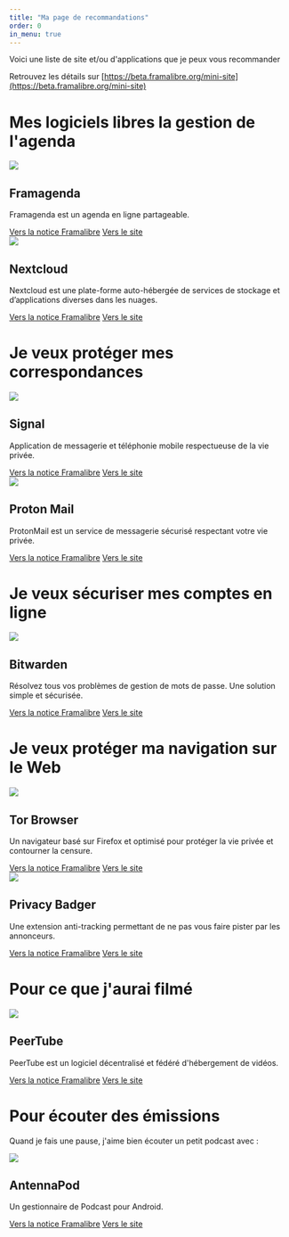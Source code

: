 ```yaml
---
title: "Ma page de recommandations"
order: 0
in_menu: true
---
```

Voici une liste de site et/ou d'applications que je peux vous recommander

Retrouvez les détails sur [https://beta.framalibre.org/mini-site](https://beta.framalibre.org/mini-site)


# Mes logiciels libres la gestion de l'agenda

  <article class="framalibre-notice">
    <div>
      <img src="https://framalibre.org/images/logo/Framagenda.png">
    </div>
    <div>
      <h2>Framagenda</h2>
      <p>Framagenda est un agenda en ligne partageable.</p>
      <div>
        <a href="https://framalibre.org/notices/framagenda.html">Vers la notice Framalibre</a>
        <a href="https://framagenda.org/">Vers le site</a>
      </div>
    </div>
  </article>


  <article class="framalibre-notice">
    <div>
      <img src="https://framalibre.org/images/logo/Nextcloud.png">
    </div>
    <div>
      <h2>Nextcloud</h2>
      <p>Nextcloud est une plate-forme auto-hébergée de services de stockage et d’applications diverses dans les nuages.</p>
      <div>
        <a href="https://framalibre.org/notices/nextcloud.html">Vers la notice Framalibre</a>
        <a href="https://nextcloud.com/">Vers le site</a>
      </div>
    </div>
  </article>

# Je veux protéger mes correspondances

  <article class="framalibre-notice">
    <div>
      <img src="https://framalibre.org/images/logo/Signal.png">
    </div>
    <div>
      <h2>Signal</h2>
      <p>Application de messagerie et téléphonie mobile respectueuse de la vie privée.</p>
      <div>
        <a href="https://framalibre.org/notices/signal.html">Vers la notice Framalibre</a>
        <a href="https://signal.org">Vers le site</a>
      </div>
    </div>
  </article>


  <article class="framalibre-notice">
    <div>
      <img src="https://framalibre.org/images/logo/ProtonMail.png">
    </div>
    <div>
      <h2>Proton Mail</h2>
      <p>ProtonMail est un service de messagerie sécurisé respectant votre vie privée.</p>
      <div>
        <a href="https://framalibre.org/notices/proton-mail.html">Vers la notice Framalibre</a>
        <a href="https://proton.me/fr/mail">Vers le site</a>
      </div>
    </div>
  </article>

# Je veux sécuriser mes comptes en ligne

  <article class="framalibre-notice">
    <div>
      <img src="https://framalibre.org/images/logo/Bitwarden.png">
    </div>
    <div>
      <h2>Bitwarden</h2>
      <p>Résolvez tous vos problèmes de gestion de mots de passe. Une solution  simple et sécurisée.</p>
      <div>
        <a href="https://framalibre.org/notices/bitwarden.html">Vers la notice Framalibre</a>
        <a href="https://bitwarden.com/">Vers le site</a>
      </div>
    </div>
  </article>

# Je veux protéger ma navigation sur le Web


  <article class="framalibre-notice">
    <div>
      <img src="https://framalibre.org/images/logo/Tor%20Browser.png">
    </div>
    <div>
      <h2>Tor Browser</h2>
      <p>Un navigateur basé sur Firefox et optimisé pour protéger la vie privée et contourner la censure.</p>
      <div>
        <a href="https://framalibre.org/notices/tor-browser.html">Vers la notice Framalibre</a>
        <a href="https://www.torproject.org/">Vers le site</a>
      </div>
    </div>
  </article>


  <article class="framalibre-notice">
    <div>
      <img src="https://framalibre.org/images/logo/Privacy%20Badger.png">
    </div>
    <div>
      <h2>Privacy Badger</h2>
      <p>Une extension anti-tracking permettant de ne pas vous faire pister par les annonceurs.</p>
      <div>
        <a href="https://framalibre.org/notices/privacy-badger.html">Vers la notice Framalibre</a>
        <a href="https://github.com/EFForg/privacybadger">Vers le site</a>
      </div>
    </div>
  </article>


# Pour ce que j'aurai filmé

<article class="framalibre-notice">
  <div>
    <img src="https://beta.framalibre.org/images/logo/PeerTube.png">
  </div>
  <div>
    <h2>PeerTube</h2>
    <p>PeerTube est un logiciel décentralisé et fédéré d'hébergement de vidéos.</p>
    <div>
      <a href="https://beta.framalibre.org/notices/peertube.html">Vers la notice Framalibre</a>
      <a href="https://joinpeertube.org/fr/">Vers le site</a>
    </div>
  </div>
</article>

# Pour écouter des émissions

Quand je fais une pause, j'aime bien écouter un petit podcast avec :

  <article class="framalibre-notice">
    <div>
      <img src="https://beta.framalibre.org/images/logo/AntennaPod.png">
    </div>
    <div>
      <h2>AntennaPod</h2>
      <p>Un gestionnaire de Podcast pour Android.</p>
      <div>
        <a href="https://beta.framalibre.org/notices/antennapod.html">Vers la notice Framalibre</a>
        <a href="http://antennapod.org/">Vers le site</a>
      </div>
    </div>
  </article> 